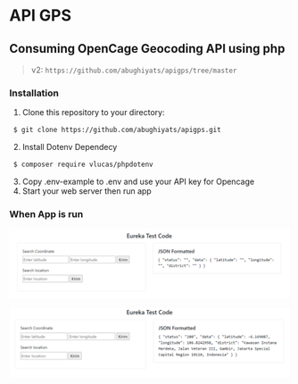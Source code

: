 # API GPS

## Consuming OpenCage Geocoding API using php

> v2: `https://github.com/abughiyats/apigps/tree/master`

### Installation

1. Clone this repository to your directory:

```bash
 $ git clone https://github.com/abughiyats/apigps.git
```

2. Install Dotenv Dependecy

```bash
 $ composer require vlucas/phpdotenv
```

3. Copy .env-example to .env and use your API key for Opencage
4. Start your web server then run app

### When App is run

![apigps](https://raw.githubusercontent.com/abughiyats/apigps/master/assets/runapp.png)

![json-apigps](https://raw.githubusercontent.com/abughiyats/apigps/master/assets/runapp_json.png)

